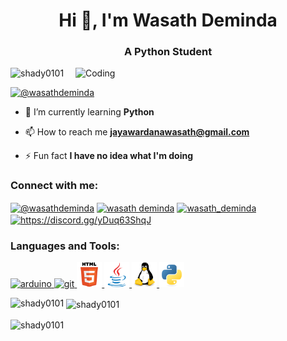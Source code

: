 <h1 align="center">Hi 👋, I'm Wasath Deminda</h1>
<h3 align="center">A Python Student</h3>
<img align="right" alt="Coding" width="400" src="https://miro.medium.com/max/1600/0*C-cPP9D2MIyeexAT.gif">

<p align="left"> <img src="https://komarev.com/ghpvc/?username=shady0101&label=Profile%20views&color=0e75b6&style=flat" alt="shady0101" /> </p>

<p align="left"> <a href="https://twitter.com/@wasathdeminda" target="blank"><img src="https://img.shields.io/twitter/follow/@wasathdeminda?logo=twitter&style=for-the-badge" alt="@wasathdeminda" /></a> </p>

- 🌱 I’m currently learning **Python**

- 📫 How to reach me **jayawardanawasath@gmail.com**

- ⚡ Fun fact **I have no idea what I'm doing**

<h3 align="left">Connect with me:</h3>
<p align="left">
<a href="https://twitter.com/@wasathdeminda" target="blank"><img align="center" src="https://raw.githubusercontent.com/rahuldkjain/github-profile-readme-generator/master/src/images/icons/Social/twitter.svg" alt="@wasathdeminda" height="30" width="40" /></a>
<a href="https://linkedin.com/in/wasath deminda" target="blank"><img align="center" src="https://raw.githubusercontent.com/rahuldkjain/github-profile-readme-generator/master/src/images/icons/Social/linked-in-alt.svg" alt="wasath deminda" height="30" width="40" /></a>
<a href="https://www.instagram.com/wazaa_th/" target="blank"><img align="center" src="https://raw.githubusercontent.com/rahuldkjain/github-profile-readme-generator/master/src/images/icons/Social/instagram.svg" alt="wasath_deminda" height="30" width="40" /></a>
<a href="https://discord.gg/https://discord.gg/yDuq63ShqJ" target="blank"><img align="center" src="https://raw.githubusercontent.com/rahuldkjain/github-profile-readme-generator/master/src/images/icons/Social/discord.svg" alt="https://discord.gg/yDuq63ShqJ" height="30" width="40" /></a>
</p>

<h3 align="left">Languages and Tools:</h3>
<p align="left"> <a href="https://www.arduino.cc/" target="_blank" rel="noreferrer"> <img src="https://cdn.worldvectorlogo.com/logos/arduino-1.svg" alt="arduino" width="40" height="40"/> </a> <a href="https://git-scm.com/" target="_blank" rel="noreferrer"> <img src="https://www.vectorlogo.zone/logos/git-scm/git-scm-icon.svg" alt="git" width="40" height="40"/> </a> <a href="https://www.w3.org/html/" target="_blank" rel="noreferrer"> <img src="https://raw.githubusercontent.com/devicons/devicon/master/icons/html5/html5-original-wordmark.svg" alt="html5" width="40" height="40"/> </a> <a href="https://www.java.com" target="_blank" rel="noreferrer"> <img src="https://raw.githubusercontent.com/devicons/devicon/master/icons/java/java-original.svg" alt="java" width="40" height="40"/> </a> <a href="https://www.linux.org/" target="_blank" rel="noreferrer"> <img src="https://raw.githubusercontent.com/devicons/devicon/master/icons/linux/linux-original.svg" alt="linux" width="40" height="40"/> </a> <a href="https://www.python.org" target="_blank" rel="noreferrer"> <img src="https://raw.githubusercontent.com/devicons/devicon/master/icons/python/python-original.svg" alt="python" width="40" height="40"/> </a> </p>

<p><img align="left" src="https://github-readme-stats.vercel.app/api/top-langs?username=shady0101&show_icons=true&locale=en&layout=compact" alt="shady0101" /></p>

<p>&nbsp;<img align="center" src="https://github-readme-stats.vercel.app/api?username=shady0101&show_icons=true&locale=en" alt="shady0101" /></p>

<p><img align="center" src="https://github-readme-streak-stats.herokuapp.com/?user=shady0101&" alt="shady0101" /></p>
